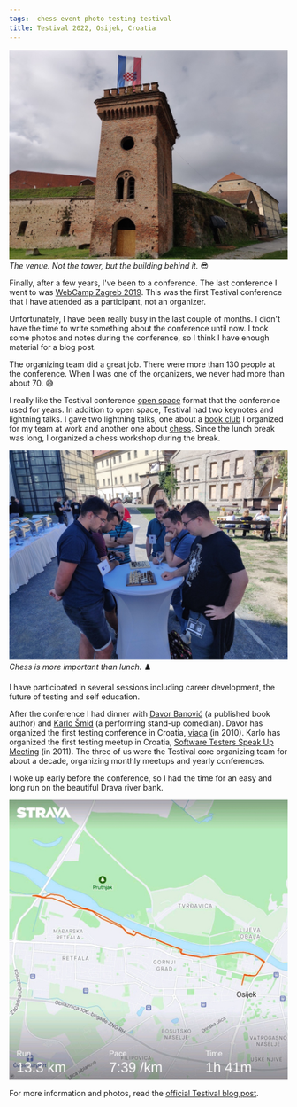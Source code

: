 ```yaml
---
tags:  chess event photo testing testival
title: Testival 2022, Osijek, Croatia
---
```

![Venue](assets/testival-2022/venue.jpeg "Venue")
*The venue. Not the tower, but the building behind it.* 😎

Finally, after a few years, I've been to a conference. The last conference I went to was [WebCamp Zagreb 2019](/webcamp-zagreb-2019). This was the first Testival conference that I have attended as a participant, not an organizer.

Unfortunately, I have been really busy in the last couple of months. I didn't have the time to write something about the conference until now. I took some photos and notes during the conference, so I think I have enough material for a blog post.

The organizing team did a great job. There were more than 130 people at the conference. When I was one of the organizers, we never had more than about 70. 😅

I really like the Testival conference [open space](http://citconf.com/openspace.php) format that the conference used for years. In addition to open space, Testival had two keynotes and lightning talks. I gave two lightning talks, one about a [book club](https://phabricator.wikimedia.org/T247665) I organized for my team at work and another one about [chess](/tags/chess). Since the lunch break was long, I organized a chess workshop during the break.

![Chess](assets/testival-2022/chess.jpeg "Chess")
*Chess is more important than lunch.* ♟️

I have participated in several sessions including career development, the future of testing and self education.

After the conference I had dinner with [Davor Banović](https://www.davorbanovic.com/) (a published book author) and [Karlo Šmid](https://karlosmid.com/) (a performing stand-up comedian). Davor has organized the first testing conference in Croatia, [viaqa](/viaqa-2010) (in 2010). Karlo has organized the first testing meetup in Croatia, [Software Testers Speak Up Meeting](/zagreb-stc-1) (in 2011). The three of us were the Testival core organizing team for about a decade, organizing monthly meetups and yearly conferences.

I woke up early before the conference, so I had the time for an easy and long run on the beautiful Drava river bank.

![Strava](assets/testival-2022/strava.jpg "Strava")

For more information and photos, read the [official Testival blog post](https://testival.eu/testival-conference-2022-wrap-up/).
